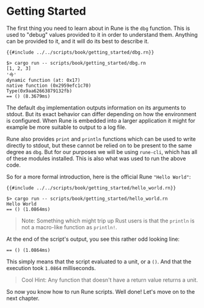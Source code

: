 # Getting Started

The first thing you need to learn about in Rune is the `dbg` function. This is
used to "debug" values provided to it in order to understand them. Anything can
be provided to it, and it will do its best to describe it.

```rune
{{#include ../../scripts/book/getting_started/dbg.rn}}
```

```text
$> cargo run -- scripts/book/getting_started/dbg.rn
[1, 2, 3]
'今'
dynamic function (at: 0x17)
native function (0x2959efc1c70)
Type(0x9aa62663879132fb)
== () (8.3679ms)
```

The default `dbg` implementation outputs information on its arguments to stdout.
But its exact behavior can differ depending on how the environment is
configured. When Rune is embedded into a larger application it might for example
be more suitable to output to a log file.

Rune also provides `print` and `println` functions which can be used to write
directly to stdout, but these cannot be relied on to be present to the same
degree as `dbg`. But for our purposes we will be using `rune-cli`, which has all
of these modules installed. This is also what was used to run the above code.

So for a more formal introduction, here is the official Rune `"Hello World"`:

```rune
{{#include ../../scripts/book/getting_started/hello_world.rn}}
```

```text
$> cargo run -- scripts/book/getting_started/hello_world.rn
Hello World
== () (1.0864ms)
```

> Note: Something which might trip up Rust users is that the `println` is not a
> macro-like function as `println!`.

At the end of the script's output, you see this rather odd looking line:

```text
== () (1.0864ms)
```

This simply means that the script evaluated to a unit, or a `()`.
And that the execution took `1.0864` milliseconds.

> Cool Hint:
> Any function that doesn't have a return value returns a unit.

So now you know how to run Rune scripts. Well done! Let's move on to the next
chapter.
